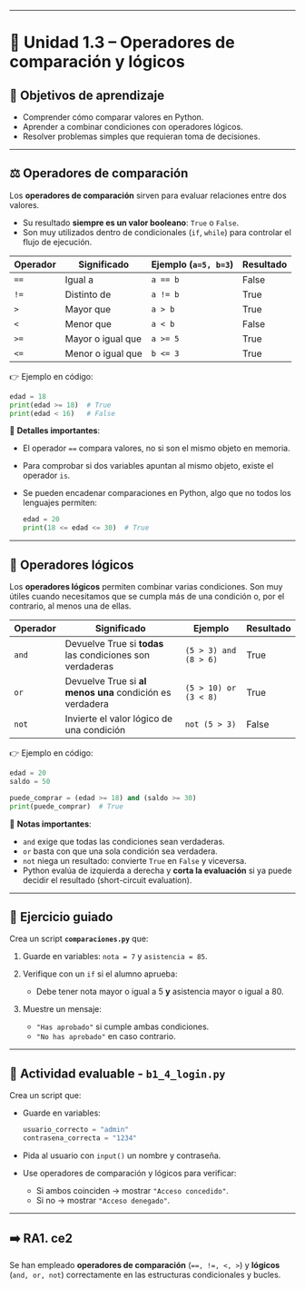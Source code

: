 
---

# 🔹 Unidad 1.3 – Operadores de comparación y lógicos

## 🎯 Objetivos de aprendizaje

* Comprender cómo comparar valores en Python.
* Aprender a combinar condiciones con operadores lógicos.
* Resolver problemas simples que requieran toma de decisiones.

---

## ⚖️ Operadores de comparación

Los **operadores de comparación** sirven para evaluar relaciones entre dos valores.

* Su resultado **siempre es un valor booleano**: `True` o `False`.
* Son muy utilizados dentro de condicionales (`if`, `while`) para controlar el flujo de ejecución.

| Operador | Significado       | Ejemplo (`a=5, b=3`) | Resultado |
| -------- | ----------------- | -------------------- | --------- |
| `==`     | Igual a           | `a == b`             | False     |
| `!=`     | Distinto de       | `a != b`             | True      |
| `>`      | Mayor que         | `a > b`              | True      |
| `<`      | Menor que         | `a < b`              | False     |
| `>=`     | Mayor o igual que | `a >= 5`             | True      |
| `<=`     | Menor o igual que | `b <= 3`             | True      |

👉 Ejemplo en código:

```python
edad = 18
print(edad >= 18)  # True
print(edad < 16)   # False
```

📌 **Detalles importantes**:

* El operador `==` compara valores, no si son el mismo objeto en memoria.
* Para comprobar si dos variables apuntan al mismo objeto, existe el operador `is`.
* Se pueden encadenar comparaciones en Python, algo que no todos los lenguajes permiten:

  ```python
  edad = 20
  print(18 <= edad <= 30)  # True
  ```

---

## 🔗 Operadores lógicos

Los **operadores lógicos** permiten combinar varias condiciones. Son muy útiles cuando necesitamos que se cumpla más de una condición o, por el contrario, al menos una de ellas.

| Operador | Significado                                               | Ejemplo               | Resultado |
| -------- | --------------------------------------------------------- | --------------------- | --------- |
| `and`    | Devuelve True si **todas** las condiciones son verdaderas | `(5 > 3) and (8 > 6)` | True      |
| `or`     | Devuelve True si **al menos una** condición es verdadera  | `(5 > 10) or (3 < 8)` | True      |
| `not`    | Invierte el valor lógico de una condición                 | `not (5 > 3)`         | False     |

👉 Ejemplo en código:

```python
edad = 20
saldo = 50

puede_comprar = (edad >= 18) and (saldo >= 30)
print(puede_comprar)  # True
```

📌 **Notas importantes**:

* `and` exige que todas las condiciones sean verdaderas.
* `or` basta con que una sola condición sea verdadera.
* `not` niega un resultado: convierte `True` en `False` y viceversa.
* Python evalúa de izquierda a derecha y **corta la evaluación** si ya puede decidir el resultado (short-circuit evaluation).

---

## 📝 Ejercicio guiado

Crea un script **`comparaciones.py`** que:

1. Guarde en variables: `nota = 7` y `asistencia = 85`.
2. Verifique con un `if` si el alumno aprueba:

   * Debe tener nota mayor o igual a 5 **y** asistencia mayor o igual a 80.
3. Muestre un mensaje:

   * `"Has aprobado"` si cumple ambas condiciones.
   * `"No has aprobado"` en caso contrario.

---

## 📝 Actividad evaluable - **`b1_4_login.py`**

Crea un script que:

* Guarde en variables:

  ```python
  usuario_correcto = "admin"
  contrasena_correcta = "1234"
  ```
* Pida al usuario con `input()` un nombre y contraseña.
* Use operadores de comparación y lógicos para verificar:

  * Si ambos coinciden → mostrar `"Acceso concedido"`.
  * Si no → mostrar `"Acceso denegado"`.

---

## ➡️ RA1. ce2

Se han empleado **operadores de comparación** (`==, !=, <, >`) y **lógicos** (`and, or, not`) correctamente en las estructuras condicionales y bucles.
